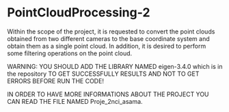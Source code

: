 # PointCloudProcessing-2
Within the scope of the project, it is requested to convert the point clouds obtained from two different cameras to the base coordinate system and obtain them as a single point cloud. In addition, it is desired to perform some filtering operations on the point cloud.

WARNING: YOU SHOULD ADD THE LIBRARY NAMED eigen-3.4.0 which is in the repository TO GET SUCCESSFULLY RESULTS AND NOT TO GET ERRORS BEFORE RUN THE CODE!

IN ORDER TO HAVE MORE INFORMATIONS ABOUT THE PROJECT YOU CAN READ  THE FILE NAMED Proje_2nci_asama.